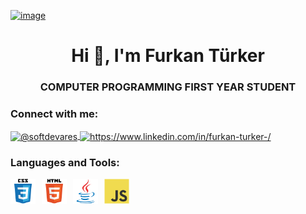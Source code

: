 [![image](https://r.resimlink.com/zP8FdwMy.png)](https://resimlink.com/zP8FdwMy)

<h1 align="center">Hi 👋, I'm Furkan Türker</h1>
<h3 align="center">COMPUTER PROGRAMMING FIRST YEAR STUDENT</h3>

<h3 align="left">Connect with me:</h3>
<p align="left">
  <a href="https://twitter.com/@softdevares" target="blank">
    <img align="center" src="https://raw.githubusercontent.com/rahuldkjain/github-profile-readme-generator/master/src/images/icons/Social/twitter.svg" alt="@softdevares" height="30" width="40" />
  </a>
  <a href="https://www.linkedin.com/in/furkan-turker-/" target="blank"><img align="center" src="https://raw.githubusercontent.com/rahuldkjain/github-profile-readme-generator/master/src/images/icons/Social/linked-in-alt.svg"   
        alt="https://www.linkedin.com/in/furkan-turker-/" height="30" width="40" />
  </a>
</p>

<h3 align="left">Languages and Tools:</h3>
<div style="display: flex; margin-right: 40px;">
  <a href="https://www.w3schools.com/css/" target="_blank" rel="noreferrer">
    <img src="https://raw.githubusercontent.com/devicons/devicon/master/icons/css3/css3-original-wordmark.svg" alt="css3" width="40" height="40" style="margin-right: 10px;"/>
  </a>
  <a href="https://www.w3.org/html/" target="_blank" rel="noreferrer">
    <img src="https://raw.githubusercontent.com/devicons/devicon/master/icons/html5/html5-original-wordmark.svg" alt="html5" width="40" height="40" style="margin-right: 10px;"/>
  </a>
  <a href="https://www.java.com" target="_blank" rel="noreferrer">
    <img src="https://raw.githubusercontent.com/devicons/devicon/master/icons/java/java-original.svg" alt="java" width="40" height="40" style="margin-right: 10px;"/>
  </a>
  <a href="https://developer.mozilla.org/en-US/docs/Web/JavaScript" target="_blank" rel="noreferrer">
    <img src="https://raw.githubusercontent.com/devicons/devicon/master/icons/javascript/javascript-original.svg" alt="javascript" width="40" height="40"/>
  </a>
</div>
